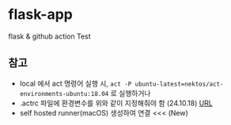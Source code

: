 # flask-app
flask &amp; github action Test


## 참고
- local 에서 act 명령어 실행 시, `act -P ubuntu-latest=nektos/act-environments-ubuntu:18.04` 로 실행하거나
- .actrc 파일에 환경변수를 위와 같이 지정해줘야 함 (24.10.18) [URL](https://github.com/nektos/act/issues/251)
- self hosted runner(macOS) 생성하여 연결 <<< (New)
